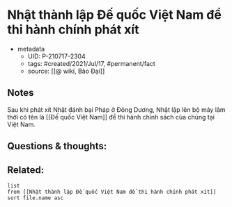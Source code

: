 ---
---

# Nhật thành lập Đế quốc Việt Nam để thi hành chính phát xít

- metadata
	- UID: P-210717-2304
	- tags: #created/2021/Jul/17, #permanent/fact 
	- source: [[@ wiki, Bảo Đại]]

## Notes
Sau khi phát xít Nhật đánh bại Pháp ở Đông Dương, Nhật lập lên bộ máy lâm thời có tên là [[Đế quốc Việt Nam]] để thi hành chính sách của chúng tại Việt Nam.

## Questions & thoughts:

## Related:
```dataview
list
from [[Nhật thành lập Đế quốc Việt Nam để thi hành chính phát xít]]
sort file.name asc
```
